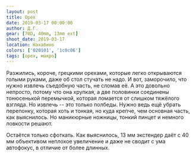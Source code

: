 ```yaml
---
layout: post
title: Орех
date: 2019-03-17 00:00:00
author: Д.Г.
gear: [70D, 40mm, 13mm ext]
shoot_date: 2019-03-17
location: Нахабино
colors: ['020101', '1c0c06']
tags: [орех, макро]
---
```

Разжились, короче, грецкими орехами, которые легко открываются голыми руками, даже об стол стучать не надо. И вот, заморочило, что нужно извлечь съедобную часть, не сломав её. А это довольно непросто, потому что она хрупкая, а две половинки соединены тонюсенькой перемычкой, которая ломается от слишком тяжёлого взгляда. Но извлечь -- это только полбеды. Нужно ведь ещё убрать перепонку, которая хоть и тонкая, но куда крепче, чем основная часть, как выяснилось. Но маникюрные ножницы, тонкий пинцет и немного ловкости решают.

Остаётся только сфоткать. Как выяснилось, 13 мм экстендер даёт с 40 мм объективом неплохое увеличение и даже не сводит с ума автофокус, в отличие от более длинных.

